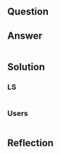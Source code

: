 # 

## Question

## Answer

```python

```

## Solution

### LS

```python

```

### Users

```python

```

## Reflection
